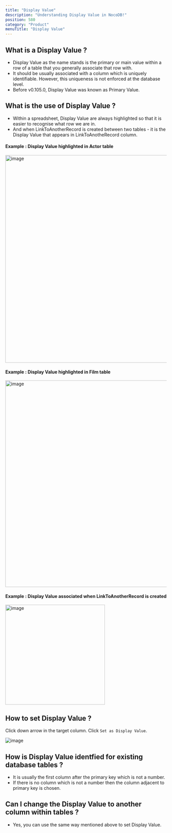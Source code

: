 ```yaml
---
title: "Display Value"
description: "Understanding Display Value in NocoDB!"
position: 580
category: "Product"
menuTitle: "Display Value"
---
```


## What is a Display Value ?

- Display Value as the name stands is the primary or main value within a row of a table that you generally associate that row with.
- It should be usually associated with a column which is uniquely identifiable. However, this uniqueness is not enforced at the database level.
- Before v0.105.0, Display Value was known as Primary Value.

## What is the use of Display Value ?
- Within a spreadsheet, Display Value are always highlighted so that it is easier to recognise what row we are in.
- And when LinkToAnotherRecord is created between two tables - it is the Display Value that appears in LinkToAnotheRecord column. 

#### Example : Display Value highlighted in Actor table
<img width="646" alt="image" src="https://user-images.githubusercontent.com/35857179/189114321-58ebaa16-20e2-4615-abda-39417a5df5bf.png">

#### Example : Display Value highlighted in Film table
<img width="643" alt="image" src="https://user-images.githubusercontent.com/35857179/189114462-a7fef0e2-f9ac-4943-98d5-fee9f60a4ab5.png">

#### Example : Display Value associated when LinkToAnotherRecord is created
<img width="311" alt="image" src="https://user-images.githubusercontent.com/35857179/189114548-193acc4d-f714-4204-a560-97668db7884c.png">

## How to set Display Value ?

Click down arrow in the target column. Click `Set as Display Value`. 

![image](https://user-images.githubusercontent.com/35857179/219339727-dee5fdea-6db7-4a06-9e48-df7113cc63b1.png)


## How is Display Value identfied for existing database tables ?

- It is usually the first column after the primary key which is not a number. 
- If there is no column which is not a number then the column adjacent to primary key is chosen. 

## Can I change the Display Value to another column within tables ?

- Yes, you can use the same way mentioned above to set Display Value.
